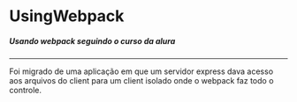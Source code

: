 # UsingWebpack
##### Usando webpack seguindo o curso da alura 

___

Foi migrado de uma aplicação em que um servidor express dava acesso aos arquivos do client para um client isolado onde o webpack faz todo o controle.
